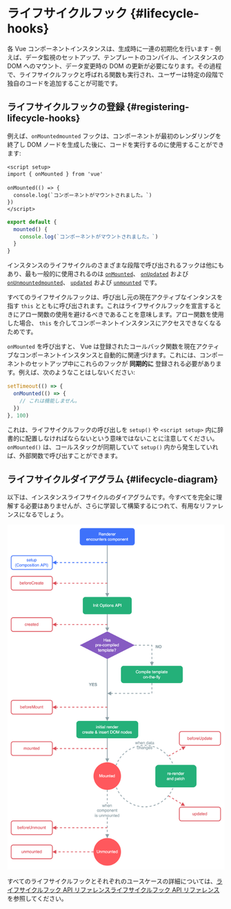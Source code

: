 # ライフサイクルフック {#lifecycle-hooks}

各 Vue コンポーネントインスタンスは、生成時に一連の初期化を行います - 例えば、データ監視のセットアップ、テンプレートのコンパイル、インスタンスの DOM へのマウント、データ変更時の DOM の更新が必要になります。その過程で、ライフサイクルフックと呼ばれる関数も実行され、ユーザーは特定の段階で独自のコードを追加することが可能です。

## ライフサイクルフックの登録 {#registering-lifecycle-hooks}

例えば、<span class="composition-api">`onMounted`</span><span class="options-api">`mounted`</span> フックは、コンポーネントが最初のレンダリングを終了し DOM ノードを生成した後に、コードを実行するのに使用することができます:

<div class="composition-api">

```vue
<script setup>
import { onMounted } from 'vue'

onMounted(() => {
  console.log(`コンポーネントがマウントされました。`)
})
</script>
```

</div>
<div class="options-api">

```js
export default {
  mounted() {
    console.log(`コンポーネントがマウントされました。`)
  }
}
```

</div>

インスタンスのライフサイクルのさまざまな段階で呼び出されるフックは他にもあり、最も一般的に使用されるのは <span class="composition-api">[`onMounted`](/api/composition-api-lifecycle.html#onmounted)、 [`onUpdated`](/api/composition-api-lifecycle.html#onupdated) および [`onUnmounted`](/api/composition-api-lifecycle.html#onunmounted)</span><span class="options-api">[`mounted`](/api/options-lifecycle.html#mounted)、 [`updated`](/api/options-lifecycle.html#updated) および [`unmounted`](/api/options-lifecycle.html#unmounted)</span> です。

<div class="options-api">

すべてのライフサイクルフックは、呼び出し元の現在アクティブなインタンスを指す `this` とともに呼び出されます。これはライフサイクルフックを宣言するときにアロー関数の使用を避けるべきであることを意味します。アロー関数を使用した場合、 `this` を介してコンポーネントインスタンスにアクセスできなくなるためです。

</div>

<div class="composition-api">

`onMounted` を呼び出すと、 Vue は登録されたコールバック関数を現在アクティブなコンポーネントインスタンスと自動的に関連づけます。これには、コンポーネントのセットアップ中にこれらのフックが **同期的に** 登録される必要があります。例えば、次のようなことはしないください:

```js
setTimeout(() => {
  onMounted(() => {
    // これは機能しません。
  })
}, 100)
```

これは、ライフサイクルフックの呼び出しを `setup()` や `<script setup>` 内に辞書的に配置しなければならないという意味ではないことに注意してください。`onMounted()` は、コールスタックが同期していて `setup()` 内から発生していれば、外部関数で呼び出すことができます。

</div>

## ライフサイクルダイアグラム {#lifecycle-diagram}

以下は、インスタンスライフサイクルのダイアグラムです。今すべてを完全に理解する必要はありませんが、さらに学習して構築するにつれて、有用なリファレンスになるでしょう。

![Component lifecycle diagram](./images/lifecycle.png)

<!-- https://www.figma.com/file/Xw3UeNMOralY6NV7gSjWdS/Vue-Lifecycle -->

すべてのライフサイクルフックとそれぞれのユースケースの詳細については、<span class="composition-api">[ライフサイクルフック API リファレンス](/api/composition-api-lifecycle.html)</span><span class="options-api">[ライフサイクルフック API リファレンス](/api/options-lifecycle.html)</span> を参照してください。
